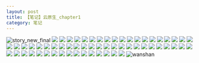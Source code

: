 ```yaml
---
layout: post
title: 【笔记】云原生_chapter1
category: 笔记
---
```

![story_new_final](http://rh8cub8wq.hd-bkt.clouddn.com/img/story_new_final_0322.png)
![](http://rh8cub8wq.hd-bkt.clouddn.com/img/docker-0320-1.png)
![](http://rh8cub8wq.hd-bkt.clouddn.com/img/docker-0320-2.png)
![](http://rh8cub8wq.hd-bkt.clouddn.com/img/docker-0320-3.png)
![](http://rh8cub8wq.hd-bkt.clouddn.com/img/docker-0320-4.png)
![](http://rh8cub8wq.hd-bkt.clouddn.com/img/docker-0320-5.png)
![](http://rh8cub8wq.hd-bkt.clouddn.com/img/docker-0320-6.png)
![](http://rh8cub8wq.hd-bkt.clouddn.com/img/docker-0320-7.png)
![](http://rh8cub8wq.hd-bkt.clouddn.com/img/docker-0320-8.png)
![](http://rh8cub8wq.hd-bkt.clouddn.com/img/docker-0320-9.png)
![](http://rh8cub8wq.hd-bkt.clouddn.com/img/docker-0320-chapter1-1.png)
![](http://rh8cub8wq.hd-bkt.clouddn.com/img/docker-0320-chapter1-2.png)
![](http://rh8cub8wq.hd-bkt.clouddn.com/img/docker-0320-chapter1-3.png)
![](http://rh8cub8wq.hd-bkt.clouddn.com/img/docker-0320-chapter1-4.png)
![](http://rh8cub8wq.hd-bkt.clouddn.com/img/docker-0320-chapter1-5.png)
![](http://rh8cub8wq.hd-bkt.clouddn.com/img/docker-0320-chapter1-6.png)
![](http://rh8cub8wq.hd-bkt.clouddn.com/img/docker-0320-chapter1-7.png)
![](http://rh8cub8wq.hd-bkt.clouddn.com/img/docker-0320-chapter1-8.png)
![](http://rh8cub8wq.hd-bkt.clouddn.com/img/docker-0320-chapter1-9.png)
![](http://rh8cub8wq.hd-bkt.clouddn.com/img/docker-0320-chapter1-10.png)
![](http://rh8cub8wq.hd-bkt.clouddn.com/img/docker-0320-chapter1-11.png)
![](http://rh8cub8wq.hd-bkt.clouddn.com/img/docker-0320-chapter1-12.png)
![](http://rh8cub8wq.hd-bkt.clouddn.com/img/docker-0320-chapter1-13.png)
![](http://rh8cub8wq.hd-bkt.clouddn.com/img/docker-0320-chapter1-14.png)
![](http://rh8cub8wq.hd-bkt.clouddn.com/img/docker-0320-chapter1-15.png)
![](http://rh8cub8wq.hd-bkt.clouddn.com/img/docker-0320-chapter1-16.png)
![](http://rh8cub8wq.hd-bkt.clouddn.com/img/docker-0320-chapter1-17.png)
![](http://rh8cub8wq.hd-bkt.clouddn.com/img/docker-0320-chapter1-18.png)
![](http://rh8cub8wq.hd-bkt.clouddn.com/img/docker-0320-chapter1-19.png)
![](http://rh8cub8wq.hd-bkt.clouddn.com/img/docker-0320-chapter1-20.png)
![](http://rh8cub8wq.hd-bkt.clouddn.com/img/docker-0320-chapter1-21.png)
![](http://rh8cub8wq.hd-bkt.clouddn.com/img/docker-0320-chapter1-22.png)
![](http://rh8cub8wq.hd-bkt.clouddn.com/img/docker-0320-chapter1-23.png)
![](http://rh8cub8wq.hd-bkt.clouddn.com/img/docker-0320-chapter1-24.png)
![](http://rh8cub8wq.hd-bkt.clouddn.com/img/docker-0320-chapter1-25.png)
![](http://rh8cub8wq.hd-bkt.clouddn.com/img/docker-0320-chapter1-26.png)
![](http://rh8cub8wq.hd-bkt.clouddn.com/img/docker-0320-chapter1-27.png)
![](http://rh8cub8wq.hd-bkt.clouddn.com/img/docker-0320-chapter1-28.png)
![](http://rh8cub8wq.hd-bkt.clouddn.com/img/docker-0320-chapter1-29.png)
![](http://rh8cub8wq.hd-bkt.clouddn.com/img/docker-0320-chapter1-30.png)
![](http://rh8cub8wq.hd-bkt.clouddn.com/img/docker-0320-chapter1-31.png)
![](http://rh8cub8wq.hd-bkt.clouddn.com/img/docker-0320-chapter1-32.png)
![](http://rh8cub8wq.hd-bkt.clouddn.com/img/docker-0320-chapter1-33.png)
![](http://rh8cub8wq.hd-bkt.clouddn.com/img/docker-0320-chapter1-34.png)
![](http://rh8cub8wq.hd-bkt.clouddn.com/img/docker-0320-chapter1-35.png)
![](http://rh8cub8wq.hd-bkt.clouddn.com/img/docker-0320-chapter1-36.png)
![](http://rh8cub8wq.hd-bkt.clouddn.com/img/docker-0320-chapter1-37.png)
![](http://rh8cub8wq.hd-bkt.clouddn.com/img/docker-0320-chapter1-38.png)
![](http://rh8cub8wq.hd-bkt.clouddn.com/img/docker-0320-chapter1-39.png)
![](http://rh8cub8wq.hd-bkt.clouddn.com/img/docker-0320-chapter1-40.png)
![](http://rh8cub8wq.hd-bkt.clouddn.com/img/docker-0320-chapter1-41.png)
![](http://rh8cub8wq.hd-bkt.clouddn.com/img/docker-0320-chapter1-42.png)
![](http://rh8cub8wq.hd-bkt.clouddn.com/img/docker-0320-chapter1-43.png)
![](http://rh8cub8wq.hd-bkt.clouddn.com/img/docker-0320-chapter1-44.png)
![](http://rh8cub8wq.hd-bkt.clouddn.com/img/docker-0320-chapter1-45.png)
![](http://rh8cub8wq.hd-bkt.clouddn.com/img/docker-0320-chapter1-46.png)
![](http://rh8cub8wq.hd-bkt.clouddn.com/img/docker-0320-chapter1-47.png)
![](http://rh8cub8wq.hd-bkt.clouddn.com/img/docker-0320-chapter1-48.png)
![](http://rh8cub8wq.hd-bkt.clouddn.com/img/docker-0320-chapter1-49.png)
![](http://rh8cub8wq.hd-bkt.clouddn.com/img/docker-0320-chapter1-50.png)
![](http://rh8cub8wq.hd-bkt.clouddn.com/img/docker-0320-chapter1-51.png)
![wanshan](http://rh8cub8wq.hd-bkt.clouddn.com/img/wanshan.png)
